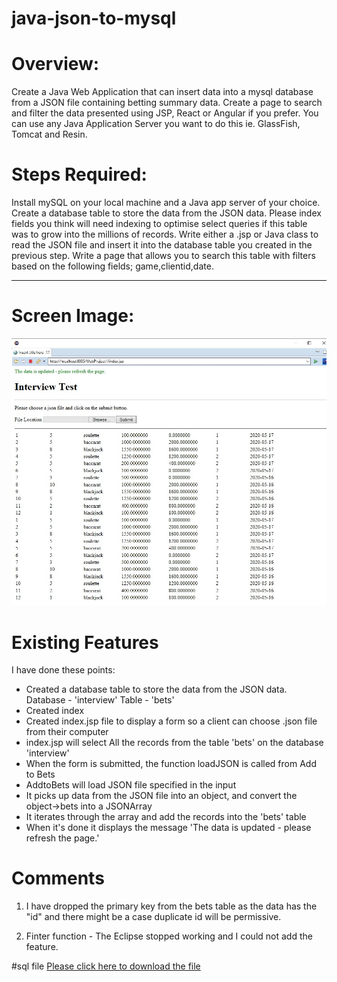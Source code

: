 # java-json-to-mysql


# Overview: 

Create a Java Web Application that can insert data into a mysql database from a JSON file containing betting summary data. Create a page to search and filter the data presented using JSP, React or Angular if you prefer. 
You can use any Java Application Server you want to do this ie. GlassFish, Tomcat and Resin. 

 
# Steps Required: 

Install mySQL on your local machine and a Java app server of your choice. 
Create a database table to store the data from the JSON data. Please index fields you think will need indexing to optimise select queries if this table was to grow into the millions of records. 
Write either a .jsp or Java class to read the JSON file and insert it into the database table you created in the previous step. 
Write a page that allows you to search this table with filters based on the following fields; game,clientid,date. 



<hr />


# Screen Image:
<img src="interview-test.jpg" />

# Existing Features

I have done these points:
-   Created a database table to store the data from the JSON data. Database - 'interview' Table - 'bets'
-   Created index
-   Created index.jsp file to display a form so a client can choose .json file from their computer
-   index.jsp  will select All the records from the table 'bets'  on the database 'interview'
-   When the form is submitted, the function loadJSON is called from Add to Bets
-   AddtoBets will load JSON file specified in the input
-   It picks up data from the JSON file into an object, and convert the object->bets into a JSONArray
-   It iterates through the array and add the records into the 'bets' table
-   When it's done it displays the message 'The data is updated - please refresh the page.'

# Comments

1. I have dropped the primary key from the bets table as the data has the "id" and there might be a case duplicate id will be permissive.

2. Finter function - The Eclipse stopped working and I could not add the feature. 


#sql file
<a href="interview.sql" target="_blank">Please click here to download the file</a>
